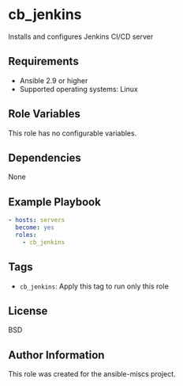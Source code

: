 cb_jenkins
=========

Installs and configures Jenkins CI/CD server

Requirements
------------

- Ansible 2.9 or higher
- Supported operating systems: Linux

Role Variables
--------------

This role has no configurable variables.

Dependencies
------------

None

Example Playbook
----------------

```yaml
- hosts: servers
  become: yes
  roles:
    - cb_jenkins
```

Tags
----

- `cb_jenkins`: Apply this tag to run only this role

License
-------

BSD

Author Information
------------------

This role was created for the ansible-miscs project.
